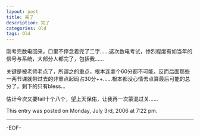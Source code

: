```yaml
---
layout: post
title: 完了
description: 完了
categories: Old
tags: Old
---
```

刚考完数电回来，口里不停念着完了二字......这次数电考试，惨烈程度有如当年的信号与系统，大部分人都完了，包括我......

关键是被老师老点了，所谓之的重点，根本连拿个60分都不可能，反而后面那些一两节课就带过去的非重点起码占30分++......根本都没心情去点算最后可能的总分了，剩下的只有bless...

估计今次又要fail十个八个，望上天保佑，让我再一次蒙混过关......

This entry was posted on Monday, July 3rd, 2006 at 7:22 pm.

---



-EOF-